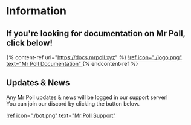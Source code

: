 # Information

## If you're looking for documentation on Mr Poll, click below!

{% content-ref url="https://docs.mrpoll.xyz" %}
[!ref icon="./logo.png" text="Mr Poll Documentation" ](https://docs.mrpoll.xyz)
{% endcontent-ref %}

## Updates & News

Any Mr Poll updates & news will be logged in our support server! \
You can join our discord by clicking the button below.&#x20;

[!ref icon="./bot.png" text="Mr Poll Support"](https://mrpoll.xyz/support)
